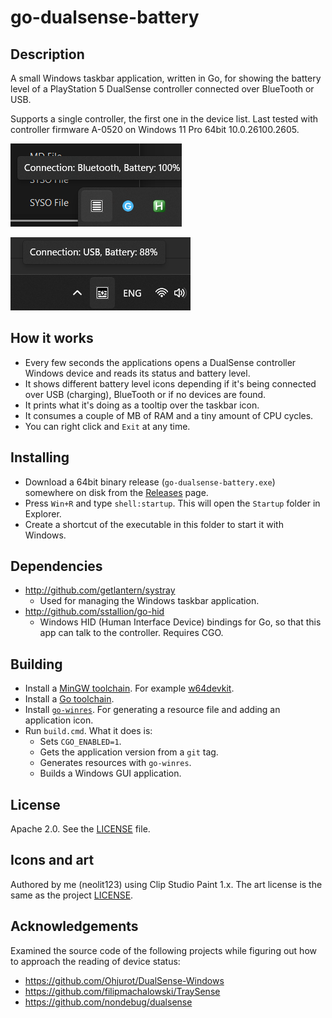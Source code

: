 # go-dualsense-battery

## Description

A small Windows taskbar application, written in Go, for showing the battery level
of a PlayStation 5 DualSense controller connected over BlueTooth or USB.

Supports a single controller, the first one in the device list.
Last tested with controller firmware A-0520 on Windows 11 Pro 64bit 10.0.26100.2605.

![Screenshot0](./screenshot0.png)

![Screenshot1](./screenshot1.png)

## How it works

- Every few seconds the applications opens a DualSense controller Windows device
and reads its status and battery level.
- It shows different battery level icons depending if it's being connected
over USB (charging), BlueTooth or if no devices are found.
- It prints what it's doing as a tooltip over the taskbar icon.
- It consumes a couple of MB of RAM and a tiny amount of CPU cycles.
- You can right click and `Exit` at any time.

## Installing

- Download a 64bit binary release (`go-dualsense-battery.exe`) somewhere on disk
from the [Releases](https://github.com/neolit123/go-dualsense-battery/releases) page.
- Press `Win+R` and type `shell:startup`. This will open the `Startup` folder in Explorer.
- Create a shortcut of the executable in this folder to start it with Windows.

## Dependencies

- http://github.com/getlantern/systray
  - Used for managing the Windows taskbar application.
- http://github.com/sstallion/go-hid
  - Windows HID (Human Interface Device) bindings for Go,
  so that this app can talk to the controller. Requires CGO.

## Building

- Install a [MinGW toolchain](https://www.mingw-w64.org).
For example [w64devkit](https://github.com/skeeto/w64devkit).
- Install a [Go toolchain](https://go.dev/doc/install).
- Install [`go-winres`](https://github.com/tc-hib/go-winres).
For generating a resource file and adding an application icon.
- Run `build.cmd`. What it does is:
  - Sets `CGO_ENABLED=1`.
  - Gets the application version from a `git` tag.
  - Generates resources with `go-winres`.
  - Builds a Windows GUI application.

## License

Apache 2.0. See the [LICENSE](./LICENSE) file.

## Icons and art

Authored by me (neolit123) using Clip Studio Paint 1.x.
The art license is the same as the project [LICENSE](./LICENSE).

## Acknowledgements

Examined the source code of the following projects while figuring out how to approach the
reading of device status:

- https://github.com/Ohjurot/DualSense-Windows
- https://github.com/filipmachalowski/TraySense
- https://github.com/nondebug/dualsense
